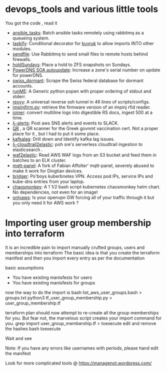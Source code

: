 # devops_tools and various little tools



You got the code , read it

 
* [ansible_tasks](ansible_tasks.py): Batch ansible tasks remotely using rabbitmq as a queueing system.
* [taskify](taskify.py): Conditional decorator for [kuyruk](https://kuyruk.readthedocs.io/en/latest/) to allow imports INTO other modules.
* [sendfile](sendfile.py): Use Rabbitmq to send small files to remote hosts behind firewalls.
* [holdSundays](holdSundays.bash):	Place a hold to ZFS snapshots on Sundays.
* [PowerDNS SOA autoupdate](powerdns_SOA_Autoupdate.psql): Increase a zone's serial number on update for powerDNS.
* [swiss_dormant](swiss_dormant.pl):	Scrape the Swiss federal database for dormant accounts.
* [runME](runme.py): A Generic python popen with proper ordering of stdout and stderr.
* [revvy](revvy/): A universal reverse ssh tunnel in 46 lines of scripts/configs.
* [impinjfirm.py](impinjfirm.py): retrieve the firmware version of an impinj rfid reader.
* [joiner](joiner.py): convert multiline logs into digestible RS docs, ingest 500 at a time.
* [λ-alerts](lambda_function.py): Post aws SNS alerts and events to SLACK.
* [QR](read_qr.py) , a QR scanner for the Greek govnmt vaccination cert. Not a proper place for it , but I had to put it some place.
* [kafkalag](kafkalag.sh): Drill down and Identify kafka lag issues.
* [λ-cloudtrail2elastic](lambda_cloudtrail2elastic):  poh sre's serverless cloudtrail ingestion to elasticsearch .
* [waf2elastic](waf2elastic.py): Read AWS WAF logs from an S3 bucket and feed them in batches to an ELK cluster.
* [mqtt-panel](mqtt-panel/): A fork of  Fabian Affolter' mqtt-panel, severely abused to make it work for Dingtian devices.
* [bridger](bridger.sh): Po'boys kuberbnetes VPN. Access pod IPs, service IPs and kube-dns entries from your laptop.
* [chaosmonkey](chaosmonkey/): A 1 1/2 bash script kubernetes chaosmonkey helm chart. No dependencies, not even for an image!
* [onlyaws](onlyaws.sh): Is your openvpn GW forcing all of your traffic through it but you only need it for AWS work ?


# Importing user group membership into terraform

It is an incredible pain to import manually crufted groups, users and memberships into terraform
The basic idea is that you create the terraform manifest and then you import every entry as per the documentation

basic assumptions
* You have existing manisfests for users
* You have existing manisfests for groups

now the way to do the import is 
  bash list_aws_user_groups.bash > groups.txt
  python3 tf_user_group_membership.py > user_group_membership.tf

  terraform plan 
should now attempt to re-create all the group memberships for you. But fear not, the marvelous script creates your import command for you.
  grep import user_group_membership.tf > toexecute
  edit and remove the hashes
  bash toexecute

Wait and see



Note:
  If you have any errors like usernames with periods, please hand edit the manifest

Look for more complicated tools @ https://managenot.wordpress.com/
